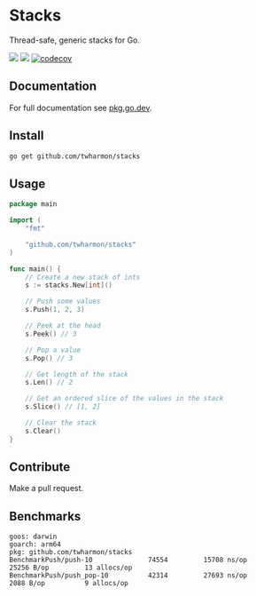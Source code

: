 # Stacks
Thread-safe, generic stacks for Go.

![](https://github.com/twharmon/stacks/workflows/Test/badge.svg) [![](https://goreportcard.com/badge/github.com/twharmon/stacks)](https://goreportcard.com/report/github.com/twharmon/stacks) [![codecov](https://codecov.io/gh/twharmon/stacks/branch/main/graph/badge.svg?token=K0P59TPRAL)](https://codecov.io/gh/twharmon/stacks)

## Documentation
For full documentation see [pkg.go.dev](https://pkg.go.dev/github.com/twharmon/stacks).

## Install
```bash
go get github.com/twharmon/stacks
```

## Usage
```go
package main

import (
	"fmt"

	"github.com/twharmon/stacks"
)

func main() {
	// Create a new stack of ints
	s := stacks.New[int]()

	// Push some values
	s.Push(1, 2, 3)

	// Peek at the head
	s.Peek() // 3

	// Pop a value
	s.Pop() // 3

	// Get length of the stack
	s.Len() // 2

	// Get an ordered slice of the values in the stack
	s.Slice() // [1, 2]

	// Clear the stack
	s.Clear()
}
```

## Contribute
Make a pull request.

## Benchmarks
```
goos: darwin
goarch: arm64
pkg: github.com/twharmon/stacks
BenchmarkPush/push-10         	   74554	     15708 ns/op	   25256 B/op	      13 allocs/op
BenchmarkPush/push_pop-10     	   42314	     27693 ns/op	    2088 B/op	       9 allocs/op
```
